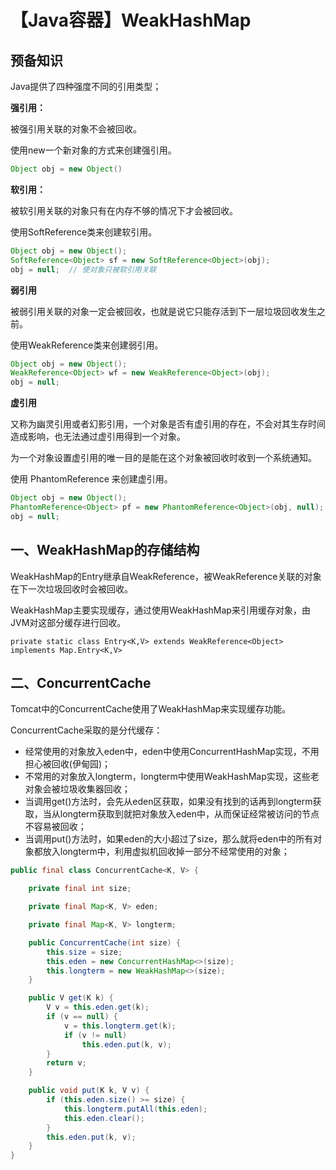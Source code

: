 # 【Java容器】WeakHashMap

## 预备知识

Java提供了四种强度不同的引用类型；

**强引用：**

被强引用关联的对象不会被回收。

使用new一个新对象的方式来创建强引用。

```java
Object obj = new Object()
```

**软引用：**

被软引用关联的对象只有在内存不够的情况下才会被回收。

使用SoftReference类来创建软引用。

```java
Object obj = new Object();
SoftReference<Object> sf = new SoftReference<Object>(obj);
obj = null;  // 使对象只被软引用关联
```

**弱引用**

被弱引用关联的对象一定会被回收，也就是说它只能存活到下一层垃圾回收发生之前。

使用WeakReference类来创建弱引用。

```java
Object obj = new Object();
WeakReference<Object> wf = new WeakReference<Object>(obj);
obj = null;
```

**虚引用**

又称为幽灵引用或者幻影引用，一个对象是否有虚引用的存在，不会对其生存时间造成影响，也无法通过虚引用得到一个对象。

为一个对象设置虚引用的唯一目的是能在这个对象被回收时收到一个系统通知。

使用 PhantomReference 来创建虚引用。

```java
Object obj = new Object();
PhantomReference<Object> pf = new PhantomReference<Object>(obj, null);
obj = null;
```





## 一、WeakHashMap的存储结构

WeakHashMap的Entry继承自WeakReference，被WeakReference关联的对象在下一次垃圾回收时会被回收。

WeakHashMap主要实现缓存，通过使用WeakHashMap来引用缓存对象，由JVM对这部分缓存进行回收。

```
private static class Entry<K,V> extends WeakReference<Object> implements Map.Entry<K,V>
```

## 二、ConcurrentCache

Tomcat中的ConcurrentCache使用了WeakHashMap来实现缓存功能。

ConcurrentCache采取的是分代缓存：

- 经常使用的对象放入eden中，eden中使用ConcurrentHashMap实现，不用担心被回收(伊甸园)；
- 不常用的对象放入longterm，longterm中使用WeakHashMap实现，这些老对象会被垃圾收集器回收；
- 当调用get()方法时，会先从eden区获取，如果没有找到的话再到longterm获取，当从longterm获取到就把对象放入eden中，从而保证经常被访问的节点不容易被回收；
- 当调用put()方法时，如果eden的大小超过了size，那么就将eden中的所有对象都放入longterm中，利用虚拟机回收掉一部分不经常使用的对象；

```java
public final class ConcurrentCache<K, V> {

    private final int size;

    private final Map<K, V> eden;

    private final Map<K, V> longterm;

    public ConcurrentCache(int size) {
        this.size = size;
        this.eden = new ConcurrentHashMap<>(size);
        this.longterm = new WeakHashMap<>(size);
    }

    public V get(K k) {
        V v = this.eden.get(k);
        if (v == null) {
            v = this.longterm.get(k);
            if (v != null)
                this.eden.put(k, v);
        }
        return v;
    }

    public void put(K k, V v) {
        if (this.eden.size() >= size) {
            this.longterm.putAll(this.eden);
            this.eden.clear();
        }
        this.eden.put(k, v);
    }
}
```





